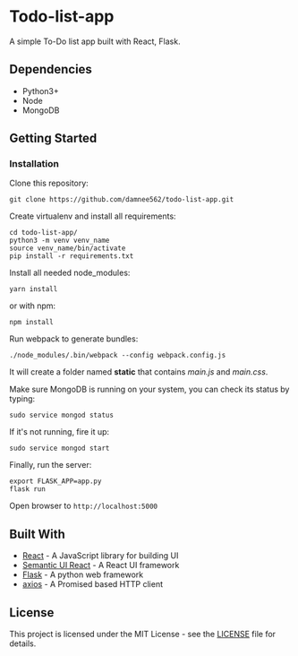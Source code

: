 # Todo-list-app
A simple To-Do list app built with React, Flask.

## Dependencies
* Python3+
* Node
* MongoDB

## Getting Started
### Installation
Clone this repository:

    git clone https://github.com/damnee562/todo-list-app.git

Create virtualenv and install all requirements:

    cd todo-list-app/
    python3 -m venv venv_name
    source venv_name/bin/activate
    pip install -r requirements.txt

Install all needed node_modules:

    yarn install

or with npm:

    npm install

Run webpack to generate bundles:

    ./node_modules/.bin/webpack --config webpack.config.js

It will create a folder named **static** that contains *main.js* and *main.css*.

Make sure MongoDB is running on your system, you can check its status by typing:

    sudo service mongod status

If it's not running, fire it up:

    sudo service mongod start

Finally, run the server:

    export FLASK_APP=app.py
    flask run

Open browser to `http://localhost:5000`

## Built With
* [React](https://facebook.github.io/react/) - A JavaScript library for building UI
* [Semantic UI React](https://react.semantic-ui.com/introduction) - A React UI framework
* [Flask](http://flask.pocoo.org/) - A python web framework
* [axios](https://github.com/mzabriskie/axios) - A Promised based HTTP client

## License
This project is licensed under the MIT License - see the [LICENSE](LICENSE) file for details.

